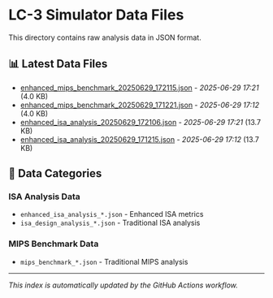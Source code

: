 # LC-3 Simulator Data Files

This directory contains raw analysis data in JSON format.

## 📊 Latest Data Files

- [enhanced_mips_benchmark_20250629_172115.json](enhanced_mips_benchmark_20250629_172115.json) - *2025-06-29 17:21* (4.0 KB)
- [enhanced_mips_benchmark_20250629_171221.json](enhanced_mips_benchmark_20250629_171221.json) - *2025-06-29 17:12* (4.0 KB)
- [enhanced_isa_analysis_20250629_172106.json](enhanced_isa_analysis_20250629_172106.json) - *2025-06-29 17:21* (13.7 KB)
- [enhanced_isa_analysis_20250629_171215.json](enhanced_isa_analysis_20250629_171215.json) - *2025-06-29 17:12* (13.7 KB)

## 📁 Data Categories

### ISA Analysis Data
- `enhanced_isa_analysis_*.json` - Enhanced ISA metrics
- `isa_design_analysis_*.json` - Traditional ISA analysis

### MIPS Benchmark Data
- `mips_benchmark_*.json` - Traditional MIPS analysis

---

*This index is automatically updated by the GitHub Actions workflow.*
